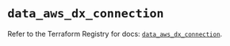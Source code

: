 # `data_aws_dx_connection`

Refer to the Terraform Registry for docs: [`data_aws_dx_connection`](https://registry.terraform.io/providers/hashicorp/aws/6.8.0/docs/data-sources/dx_connection).
